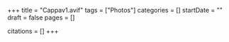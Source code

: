 +++
title = "Cappav1.avif"
tags = ["Photos"]
categories = []
startDate = ""
draft = false
pages = []

citations = []
+++
